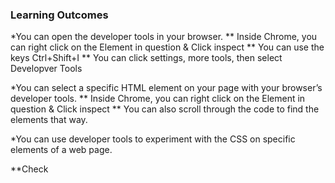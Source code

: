 ### Learning Outcomes

*You can open the developer tools in your browser.
** Inside Chrome, you can right click on the Element in question & Click inspect
** You can use the keys Ctrl+Shift+I
** You can click settings, more tools, then select Developver Tools

*You can select a specific HTML element on your page with your browser’s developer tools.
** Inside Chrome, you can right click on the Element in question & Click inspect
** You can also scroll through the code to find the elements that way.

*You can use developer tools to experiment with the CSS on specific elements of a web page.

**Check